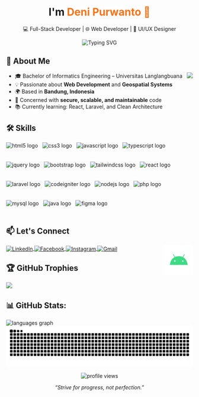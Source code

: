 <h1 align="center">I'm <span style="color:#f97316;">Deni Purwanto 👋</span></h1>
<p align="center">
  💻 Full-Stack Developer | 🌐 Web Developer | 🎨 UI/UX Designer
</p>

<p align="center">
  <img src="https://readme-typing-svg.demolab.com?font=Fira+Code&weight=500&size=20&pause=1000&color=22C55E&center=true&vCenter=true&width=435&lines=React+%2B+Codeigniter+Developer;Web+Framework+%7C+REST+API;Open+to+Collaborate+%F0%9F%91%8D" alt="Typing SVG" />
</p>


## 🚀 About Me

<img align="right" height="150" src="https://media.giphy.com/media/M9gbBd9nbDrOTu1Mqx/giphy.gif"  />

- 🎓 Bachelor of Informatics Engineering – Universitas Langlangbuana  
- 💡 Passionate about **Web Development** and **Geospatial Systems**
- 🌍 Based in **Bandung, Indonesia**
- 🔐 Concerned with **secure, scalable, and maintainable** code  
- 📚 Currently learning: React, Laravel, and Clean Architecture


## 🛠️ Skills
<div align="left" style="display: flex; flex-wrap: wrap; gap: 12px;">
  <img src="https://cdn.jsdelivr.net/gh/devicons/devicon/icons/html5/html5-original.svg" height="40" alt="html5 logo" style="display: block;" />
  <img src="https://cdn.jsdelivr.net/gh/devicons/devicon/icons/css3/css3-original.svg" height="40" alt="css3 logo" style="display: block;" />
  <img src="https://cdn.jsdelivr.net/gh/devicons/devicon/icons/javascript/javascript-original.svg" height="40" alt="javascript logo" style="display: block;" />
  <img src="https://cdn.jsdelivr.net/gh/devicons/devicon/icons/typescript/typescript-original.svg" height="40" alt="typescript logo" style="display: block;" />
  <img src="https://cdn.simpleicons.org/jquery/0769AD" height="40" alt="jquery logo" style="display: block;" />
  <img src="https://cdn.jsdelivr.net/gh/devicons/devicon/icons/bootstrap/bootstrap-original.svg" height="40" alt="bootstrap logo" style="display: block;" />
  <img src="https://cdn.simpleicons.org/tailwindcss/06B6D4" height="40" alt="tailwindcss logo" style="display: block;" />
  <img src="https://cdn.jsdelivr.net/gh/devicons/devicon/icons/react/react-original.svg" height="40" alt="react logo" style="display: block;" />
  <img src="https://cdn.simpleicons.org/laravel/FF2D20" height="40" alt="laravel logo" style="display: block;" />
  <img src="https://cdn.simpleicons.org/codeigniter/EF4223" height="40" alt="codeigniter logo" style="display: block;" />
  <img src="https://cdn.jsdelivr.net/gh/devicons/devicon/icons/nodejs/nodejs-original.svg" height="40" alt="nodejs logo" style="display: block;" />
  <img src="https://cdn.simpleicons.org/php/777BB4" height="40" alt="php logo" style="display: block;" />
  <img src="https://cdn.jsdelivr.net/gh/devicons/devicon/icons/mysql/mysql-original.svg" height="40" alt="mysql logo" style="display: block;" />
  <img src="https://cdn.jsdelivr.net/gh/devicons/devicon/icons/java/java-original.svg" height="40" alt="java logo" style="display: block;" />
  <img src="https://cdn.jsdelivr.net/gh/devicons/devicon/icons/figma/figma-original.svg" height="40" alt="figma logo" style="display: block;" />
</div>


###


## 📫 Let's Connect

<img src="https://raw.githubusercontent.com/denipurwanto10/denipurwanto10/main/assets/follow.gif" height="80" align="right" />
<p align="left">
<a href="https://www.linkedin.com/in/deni-purwanto-b9a557223/" target="blank">
  <img align="center" src="https://raw.githubusercontent.com/rahuldkjain/github-profile-readme-generator/master/src/images/icons/Social/linked-in-alt.svg" alt="LinkedIn" height="30" width="40" />
</a>
<a href="https://www.facebook.com/deni.purwanto.754703" target="blank">
  <img align="center" src="https://raw.githubusercontent.com/rahuldkjain/github-profile-readme-generator/master/src/images/icons/Social/facebook.svg" alt="Facebook" height="30" width="40" />
</a>
<a href="https://instagram.com/deniiprwnt" target="blank">
  <img align="center" src="https://raw.githubusercontent.com/rahuldkjain/github-profile-readme-generator/master/src/images/icons/Social/instagram.svg" alt="Instagram" height="30" width="40" />
</a>
<a href="mailto:denipurwanto800@gmail.com" target="blank">
  <img align="center" src="https://cdn.simpleicons.org/gmail/EA4335" alt="Gmail" height="30" width="40" />
</a>
</p>


## 🏆 GitHub Trophies
![](https://github-profile-trophy.vercel.app/?username=denipurwanto10&theme=radical&no-frame=false&no-bg=true&margin-w=4)

## 📊 GitHub Stats:
<img src="https://github-readme-stats.vercel.app/api/top-langs?username=denipurwanto10&locale=en&hide_title=false&layout=compact&card_width=320&langs_count=5&theme=dracula&hide_border=false" height="150" alt="languages graph"  />


<img src="https://raw.githubusercontent.com/denipurwanto10/denipurwanto10/output/snake.svg" alt="Snake animation" />



<br clear="both">

<p align="center">
  <img src="https://komarev.com/ghpvc/?username=denipurwanto10&style=flat-square&color=orange" alt="profile views"/>
</p>


<p align="center">
  <em>“Strive for progress, not perfection.”</em>
</p>

